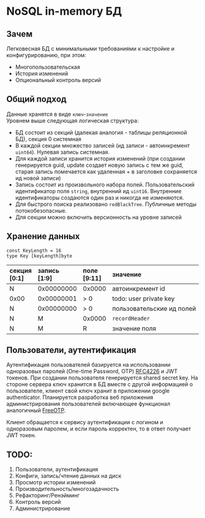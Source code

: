 # NoSQL in-memory БД

## Зачем
Легковесная БД с минимальными требованиями к настройке и конфигурированию, при этом:
* Многопользовательская
* История изменений
* Опциональный контроль версий  

## Общий подход
Данные хранятся в виде `ключ`-`значение` </br>
Уровнем выше следующая логическая структура:
- БД состоит из секций (далекая аналогия - таблицы реляционной БД), секция 0 системная
- В каждой секции множество записей (ид записи - автоинкремент `uint64`). Нулевая запись системная.
- Для каждой записи хранится история изменений (при создании генерируется guid, update создает новую запись с тем же
guid, старая запись помечается как удаленная + в заголовке сохраняется ид новой записи)
- Запись состоит из произвольного набора полей. Пользовательский идентификатор поля `string`, внутренний ид `uint16`.
Внутренние идентификаторы создаются один раз и никогда не изменяются.
- Для быстрого поиска реализовано `redBlackTree`. Публичные методы потокобезопасные. 
- Для секции можно включить версионность на уровне записей 

## Хранение данных
```
const KeyLength = 16
type Key [keyLength]byte
```

| секция</br> [0:1] </br> | запись</br> [1:9] | поле</br> [9:11] | значение                  |
|:------------------------|:------------------|:-----------------|:--------------------------|
| N                       | 0x00000000        | 0x0000           | автоинкремент id          |
| 0x00                    | 0x00000001        | > 0              | todo: user private key    |
| N                       | 0x00000000        | > 0              | пользовательские ид полей |
| N                       | M                 | 0x0000           | `recordHeader`            |
| N                       | M                 | R                | значение поля             |

## Пользователи, аутентификация
Аутентификация пользователей базируется на использовании одноразовых паролей (One-time Password, OTP) 
[RFC4226](https://www.rfc-editor.org/rfc/rfc4226) и JWT токенов. При создании пользователя генерируется 
shared secret key. На стороне сервера ключ хранится в БД вместе с другой информацией о пользователе, 
клиент свой ключ хранит в приложении google authenticator. Планируется разработка веб приложения администрирования 
пользователей включающее функционал аналогичный [FreeOTP](https://freeotp.github.io/qrcode.html). 

Клиент обращается к сервису аутентификации с логином и одноразовым паролем, и если пароль корректен, то в ответ 
получает JWT токен.


## TODO:

1. Пользователи, аутентификация 
2. Конфиги, запись/чтение данных на диск
3. Просмотр истории изменений 
4. Производительность/многозадачность
5. Рефакторинг/Ренэйминг
6. Контроль версий 
7. Администрирование


